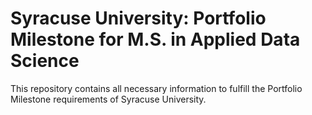 # Syracuse University: Portfolio Milestone for M.S. in Applied Data Science 
This repository contains all necessary information to fulfill the Portfolio Milestone requirements of Syracuse University.

